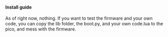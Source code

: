 #### Install guide
As of right now, nothing. If you want to test the firmware and your own code, you can copy the lib folder, the boot.py, and your own code.lua to the pico, and mess with the firmware. 
